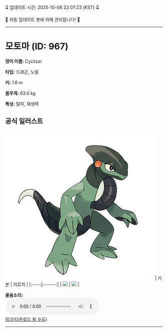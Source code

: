 
⏳ 업데이트 시간: 2025-10-06 22:07:23 (KST) ⏳

🤖 자동 업데이트 봇에 의해 관리됩니다! 🤖

---

# 모토마 (ID: 967)
**영어 이름:** Cyclizar

**타입:** 드래곤, 노말

**키:** 1.6 m

**몸무게:** 63.0 kg

**특성:** 탈피, 재생력

## 공식 일러스트
![](https://raw.githubusercontent.com/PokeAPI/sprites/master/sprites/pokemon/other/official-artwork/967.png)
| 기본 | 이로치 |
|:----:|:------:|
| <img src="http://play.pokemonshowdown.com/sprites/ani/cyclizar.gif" width="200"> | <img src="http://play.pokemonshowdown.com/sprites/ani-shiny/cyclizar.gif" width="200"> |

**울음소리:**<br><audio controls src="https://raw.githubusercontent.com/PokeAPI/cries/main/cries/pokemon/latest/967.ogg"></audio><br> [링크(다운로드 될 수도)](https://raw.githubusercontent.com/PokeAPI/cries/main/cries/pokemon/latest/967.ogg)


---
